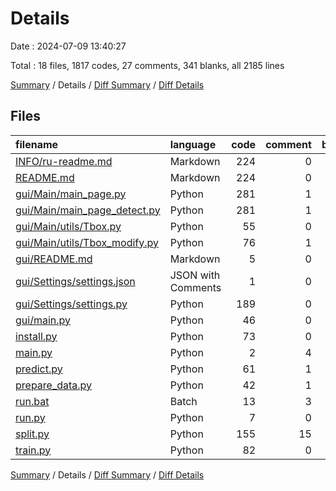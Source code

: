 # Details

Date : 2024-07-09 13:40:27


Total : 18 files,  1817 codes, 27 comments, 341 blanks, all 2185 lines

[Summary](results.md) / Details / [Diff Summary](diff.md) / [Diff Details](diff-details.md)

## Files
| filename | language | code | comment | blank | total |
| :--- | :--- | ---: | ---: | ---: | ---: |
| [INFO/ru-readme.md](/INFO/ru-readme.md) | Markdown | 224 | 0 | 44 | 268 |
| [README.md](/README.md) | Markdown | 224 | 0 | 42 | 266 |
| [gui/Main/main_page.py](/gui/Main/main_page.py) | Python | 281 | 1 | 37 | 319 |
| [gui/Main/main_page_detect.py](/gui/Main/main_page_detect.py) | Python | 281 | 1 | 36 | 318 |
| [gui/Main/utils/Tbox.py](/gui/Main/utils/Tbox.py) | Python | 55 | 0 | 14 | 69 |
| [gui/Main/utils/Tbox_modify.py](/gui/Main/utils/Tbox_modify.py) | Python | 76 | 1 | 27 | 104 |
| [gui/README.md](/gui/README.md) | Markdown | 5 | 0 | 1 | 6 |
| [gui/Settings/settings.json](/gui/Settings/settings.json) | JSON with Comments | 1 | 0 | 0 | 1 |
| [gui/Settings/settings.py](/gui/Settings/settings.py) | Python | 189 | 0 | 37 | 226 |
| [gui/main.py](/gui/main.py) | Python | 46 | 0 | 6 | 52 |
| [install.py](/install.py) | Python | 73 | 0 | 10 | 83 |
| [main.py](/main.py) | Python | 2 | 4 | 2 | 8 |
| [predict.py](/predict.py) | Python | 61 | 1 | 6 | 68 |
| [prepare_data.py](/prepare_data.py) | Python | 42 | 1 | 12 | 55 |
| [run.bat](/run.bat) | Batch | 13 | 3 | 8 | 24 |
| [run.py](/run.py) | Python | 7 | 0 | 2 | 9 |
| [split.py](/split.py) | Python | 155 | 15 | 42 | 212 |
| [train.py](/train.py) | Python | 82 | 0 | 15 | 97 |

[Summary](results.md) / Details / [Diff Summary](diff.md) / [Diff Details](diff-details.md)